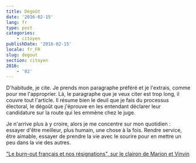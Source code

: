 ```yaml
---
title: Dégoût
date: '2016-02-15'
lang: fr
type: post
categories:
    - citoyen
publishDate: '2016-02-15'
locale: fr_FR
slug: degout
section: citoyen
2016:
    - '02'
---
```


D'habitude, je cite. Je prends mon paragraphe préféré et je l'extrais, comme pour me l'approprier. Là, le paragraphe que je veux citer est trop long, il couvre tout l'article. Il résume bien le deuil que je fais du processus électoral, le dégoût que j'éprouve en les entendant déclarer leur candidature sur la route qui les emmène chez le juge.

Je n'arrive plus à y croire, alors je me concentre sur mon quotidien : essayer d'être meilleur, plus humain, une chose à la fois. Rendre service, être aimable, essayer de prendre la vie avec le sourire pour en mettre un peu dans la vie des autres.

["Le burn-out français et nos résignations", sur le clairon de Marion et Vinvin](http://leclairon.tv/site/index.php/2016/02/11/le-burn-out-francais-et-nos-resignations/)
